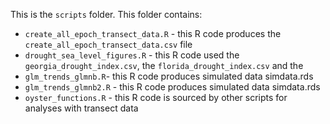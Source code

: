 This is the `scripts` folder. This folder contains:  
  
- `create_all_epoch_transect_data.R` - this R code produces the `create_all_epoch_transect_data.csv` file
- `drought_sea_level_figures.R` - this R code used the `georgia_drought_index.csv`, the `florida_drought_index.csv` and the 
- `glm_trends_glmnb.R`-  this R code produces simulated data simdata.rds
- `glm_trends_glmnb2.R`	- this R code produces simulated data simdata.rds
- `oyster_functions.R` - this R code is sourced by other scripts for analyses with transect data  
